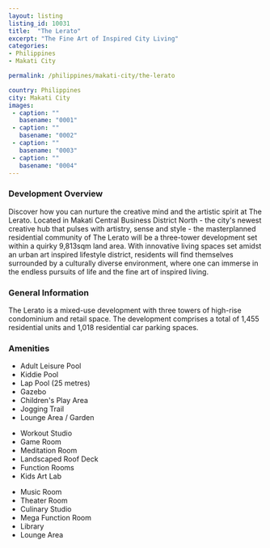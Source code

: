 ```yaml
---
layout: listing
listing_id: 10031
title:  "The Lerato"
excerpt: "The Fine Art of Inspired City Living"
categories:
- Philippines
- Makati City

permalink: /philippines/makati-city/the-lerato

country: Philippines
city: Makati City
images:
 - caption: ""
   basename: "0001"
 - caption: ""
   basename: "0002"
 - caption: ""
   basename: "0003"
 - caption: ""
   basename: "0004"
---
```


<h3>Development Overview</h3>
<p>Discover how you can nurture the creative mind and the artistic spirit at The Lerato. 
  Located in Makati Central Business District North - the city's newest creative hub that 
  pulses with artistry, sense and style - the masterplanned residential community of 
  The Lerato will be a three-tower development set within a quirky 9,813sqm land area.
  With innovative living spaces set amidst an urban art inspired lifestyle district, residents
  will find themselves surrounded by a culturally diverse environment, where one can
  immerse in the endless pursuits of life and the fine art of inspired living.
</p>

<h3>General Information</h3>
<p>The Lerato is a mixed-use development with three towers of high-rise condominium and retail 
space. The development comprises a total of 1,455 residential units and 1,018 residential car 
parking spaces.</p>

<p></p>

<h3>Amenities</h3>
<div class="features clearfix">

<ul>
  <li>Adult Leisure Pool</li>
  <li>Kiddie Pool</li>
  <li>Lap Pool (25 metres)</li>
  <li>Gazebo</li>
  <li>Children's Play Area</li>
  <li>Jogging Trail</li>
  <li>Lounge Area / Garden</li>
</ul>
 <ul>
  <li>Workout Studio</li>
  <li>Game Room</li>
  <li>Meditation Room</li>
  <li>Landscaped Roof Deck</li>
  <li>Function Rooms</li>
  <li>Kids Art Lab</li>
</ul>
 <ul>
  <li>Music Room</li>
  <li>Theater Room</li>
  <li>Culinary Studio</li>
  <li>Mega Function Room</li>
  <li>Library</li>
  <li>Lounge Area</li>
</ul>
</div>